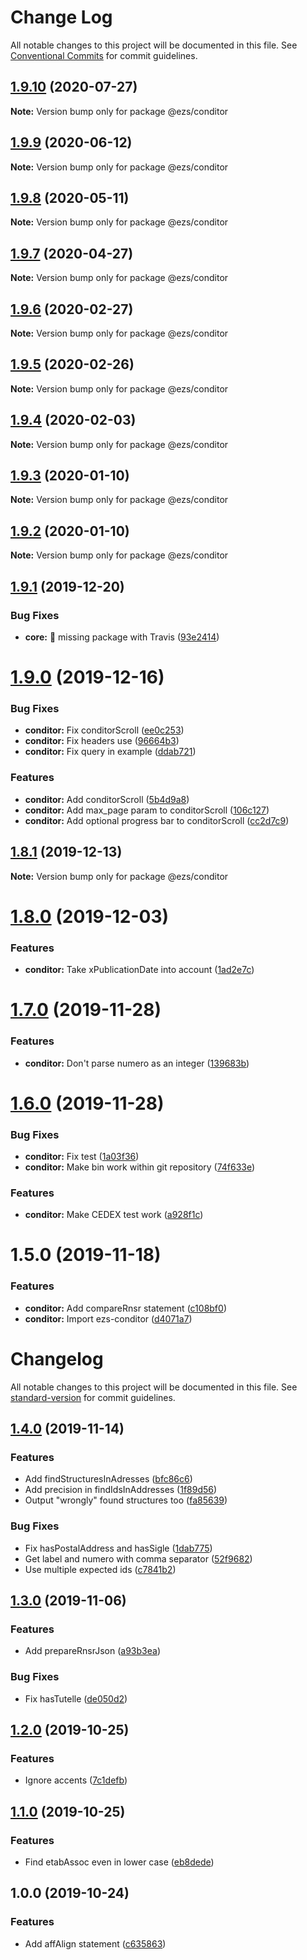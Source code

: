 # Change Log

All notable changes to this project will be documented in this file.
See [Conventional Commits](https://conventionalcommits.org) for commit guidelines.

## [1.9.10](https://github.com/Inist-CNRS/ezs/compare/@ezs/conditor@1.9.9...@ezs/conditor@1.9.10) (2020-07-27)

**Note:** Version bump only for package @ezs/conditor





## [1.9.9](https://github.com/Inist-CNRS/ezs/compare/@ezs/conditor@1.9.8...@ezs/conditor@1.9.9) (2020-06-12)

**Note:** Version bump only for package @ezs/conditor





## [1.9.8](https://github.com/Inist-CNRS/ezs/compare/@ezs/conditor@1.9.7...@ezs/conditor@1.9.8) (2020-05-11)

**Note:** Version bump only for package @ezs/conditor





## [1.9.7](https://github.com/Inist-CNRS/ezs/compare/@ezs/conditor@1.9.6...@ezs/conditor@1.9.7) (2020-04-27)

**Note:** Version bump only for package @ezs/conditor





## [1.9.6](https://github.com/Inist-CNRS/ezs/compare/@ezs/conditor@1.9.5...@ezs/conditor@1.9.6) (2020-02-27)

**Note:** Version bump only for package @ezs/conditor





## [1.9.5](https://github.com/Inist-CNRS/ezs/compare/@ezs/conditor@1.9.4...@ezs/conditor@1.9.5) (2020-02-26)

**Note:** Version bump only for package @ezs/conditor





## [1.9.4](https://github.com/Inist-CNRS/ezs/compare/@ezs/conditor@1.9.3...@ezs/conditor@1.9.4) (2020-02-03)

**Note:** Version bump only for package @ezs/conditor





## [1.9.3](https://github.com/Inist-CNRS/ezs/compare/@ezs/conditor@1.9.1...@ezs/conditor@1.9.3) (2020-01-10)

**Note:** Version bump only for package @ezs/conditor





## [1.9.2](https://github.com/Inist-CNRS/ezs/compare/@ezs/conditor@1.9.1...@ezs/conditor@1.9.2) (2020-01-10)

**Note:** Version bump only for package @ezs/conditor





## [1.9.1](https://github.com/Inist-CNRS/ezs/compare/@ezs/conditor@1.9.0...@ezs/conditor@1.9.1) (2019-12-20)


### Bug Fixes

* **core:** 🐛 missing package with Travis ([93e2414](https://github.com/Inist-CNRS/ezs/commit/93e24148a7f921852dda1d2ca88a2db05dc55999))





# [1.9.0](https://github.com/Inist-CNRS/ezs/compare/@ezs/conditor@1.8.1...@ezs/conditor@1.9.0) (2019-12-16)


### Bug Fixes

* **conditor:** Fix conditorScroll ([ee0c253](https://github.com/Inist-CNRS/ezs/commit/ee0c2536a85f21c0eb642f750efc29475f251abc))
* **conditor:** Fix headers use ([96664b3](https://github.com/Inist-CNRS/ezs/commit/96664b3da5f474b22f58f5f64efa325ce6a2c325))
* **conditor:** Fix query in example ([ddab721](https://github.com/Inist-CNRS/ezs/commit/ddab7217c916ff2d3a815b44df32044d7befc7bd))


### Features

* **conditor:** Add conditorScroll ([5b4d9a8](https://github.com/Inist-CNRS/ezs/commit/5b4d9a841b8aae8258e414b353009a6e7b4e1903))
* **conditor:** Add max_page param to conditorScroll ([106c127](https://github.com/Inist-CNRS/ezs/commit/106c127961b302ced208f99df4c22ef06c40d8df))
* **conditor:** Add optional progress bar to conditorScroll ([cc2d7c9](https://github.com/Inist-CNRS/ezs/commit/cc2d7c97a73cbc379cf76095f87f5f93fa1bcdfd))





## [1.8.1](https://github.com/Inist-CNRS/ezs/compare/@ezs/conditor@1.8.0...@ezs/conditor@1.8.1) (2019-12-13)

**Note:** Version bump only for package @ezs/conditor





# [1.8.0](https://github.com/Inist-CNRS/ezs/compare/@ezs/conditor@1.7.0...@ezs/conditor@1.8.0) (2019-12-03)


### Features

* **conditor:** Take xPublicationDate into account ([1ad2e7c](https://github.com/Inist-CNRS/ezs/commit/1ad2e7cf4847fc0fc9f0cb219f7e7355d79f42b1))





# [1.7.0](https://github.com/Inist-CNRS/ezs/compare/@ezs/conditor@1.6.0...@ezs/conditor@1.7.0) (2019-11-28)


### Features

* **conditor:** Don't parse numero as an integer ([139683b](https://github.com/Inist-CNRS/ezs/commit/139683bb7ff202f7ad7c0e9a7f51dbbeadab6f59))





# [1.6.0](https://github.com/Inist-CNRS/ezs/compare/@ezs/conditor@1.5.0...@ezs/conditor@1.6.0) (2019-11-28)


### Bug Fixes

* **conditor:** Fix test ([1a03f36](https://github.com/Inist-CNRS/ezs/commit/1a03f36274bced1f74df9111e61a3fd7281e13d1))
* **conditor:** Make bin work within git repository ([74f633e](https://github.com/Inist-CNRS/ezs/commit/74f633eed470c2807c7869dc0c75261e18793cbd))


### Features

* **conditor:** Make CEDEX test work ([a928f1c](https://github.com/Inist-CNRS/ezs/commit/a928f1c7ff8eb4c333f4512d01309e14b2f97fc3))





# 1.5.0 (2019-11-18)


### Features

* **conditor:** Add compareRnsr statement ([c108bf0](https://github.com/Inist-CNRS/ezs/commit/c108bf005a60879df9a1919f73f9d4a4dee34f72))
* **conditor:** Import ezs-conditor ([d4071a7](https://github.com/Inist-CNRS/ezs/commit/d4071a7d66afc1093662a72e40ccca74b8edf0b3))





# Changelog

All notable changes to this project will be documented in this file. See [standard-version](https://github.com/conventional-changelog/standard-version) for commit guidelines.

## [1.4.0](https://github.com/conditor-project/ezs-conditor/compare/v1.3.0...v1.4.0) (2019-11-14)


### Features

* Add findStructuresInAdresses ([bfc86c6](https://github.com/conditor-project/ezs-conditor/commit/bfc86c6a087cf9cf48f2d38093e7c53e66317a7c))
* Add precision in findIdsInAddresses ([1f89d56](https://github.com/conditor-project/ezs-conditor/commit/1f89d567932b4cc76f6a4da34997c11082beb89c))
* Output "wrongly" found structures too ([fa85639](https://github.com/conditor-project/ezs-conditor/commit/fa856396614c75433e4186ca91e8dd16cda52097))


### Bug Fixes

* Fix hasPostalAddress and hasSigle ([1dab775](https://github.com/conditor-project/ezs-conditor/commit/1dab7750515c2db5ceb6b94dda49e4491e50aee3))
* Get label and numero with comma separator ([52f9682](https://github.com/conditor-project/ezs-conditor/commit/52f9682bfd6b6832db1f83590d1f6050d26fef20))
* Use multiple expected ids ([c7841b2](https://github.com/conditor-project/ezs-conditor/commit/c7841b2fdeef67f068bc6c90f8b15c9e43644303))

## [1.3.0](https://github.com/conditor-project/ezs-conditor/compare/v1.2.0...v1.3.0) (2019-11-06)


### Features

* Add prepareRnsrJson ([a93b3ea](https://github.com/conditor-project/ezs-conditor/commit/a93b3eaccb0d565cf9def77706782ef85da2fee8))


### Bug Fixes

* Fix hasTutelle ([de050d2](https://github.com/conditor-project/ezs-conditor/commit/de050d2df6d50906a8c4dc78f9022bbb1ee11c78))

## [1.2.0](https://github.com/conditor-project/ezs-conditor/compare/v1.1.0...v1.2.0) (2019-10-25)


### Features

* Ignore accents ([7c1defb](https://github.com/conditor-project/ezs-conditor/commit/7c1defb3a365064c2265c2173ba3a2b3af73ae8a))

## [1.1.0](https://github.com/conditor-project/ezs-conditor/compare/v1.0.0...v1.1.0) (2019-10-25)


### Features

* Find etabAssoc even in lower case ([eb8dede](https://github.com/conditor-project/ezs-conditor/commit/eb8dedeba5aafa480fec35aee2dc3dd635772152))

## 1.0.0 (2019-10-24)


### Features

* Add affAlign statement ([c635863](https://github.com/conditor-project/ezs-conditor/commit/c635863b26d2d3ad8dc7ed1917fe5b789357f405))
